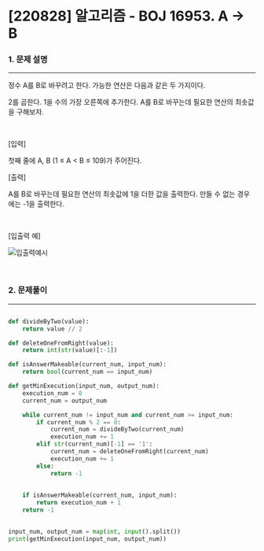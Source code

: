 # [220828] 알고리즘 - BOJ 16953. A -> B

### 1. 문제 설명 
---



정수 A를 B로 바꾸려고 한다. 가능한 연산은 다음과 같은 두 가지이다.

2를 곱한다.
1을 수의 가장 오른쪽에 추가한다. 
A를 B로 바꾸는데 필요한 연산의 최솟값을 구해보자.


<br>

[입력]

첫째 줄에 A, B (1 ≤ A < B ≤ 109)가 주어진다.

[출력]

A를 B로 바꾸는데 필요한 연산의 최솟값에 1을 더한 값을 출력한다. 만들 수 없는 경우에는 -1을 출력한다.

<br>

[입출력 예]

![입출력예시](https://user-images.githubusercontent.com/64825713/155944923-5f36c3af-d09c-4280-b05d-c741787e6814.png)


<br>

### 2. 문제풀이
---

```python

def divideByTwo(value):
    return value // 2

def deleteOneFromRight(value):
    return int(str(value)[:-1])

def isAnswerMakeable(current_num, input_num):
    return bool(current_num == input_num)

def getMinExecution(input_num, output_num):
    execution_num = 0
    current_num = output_num

    while current_num != input_num and current_num >= input_num:
        if current_num % 2 == 0:
            current_num = divideByTwo(current_num)
            execution_num += 1
        elif str(current_num)[-1] == '1':
            current_num = deleteOneFromRight(current_num)
            execution_num += 1
        else:
            return -1
            
    
    if isAnswerMakeable(current_num, input_num):
        return execution_num + 1
    return -1
    

input_num, output_num = map(int, input().split())
print(getMinExecution(input_num, output_num))

```
